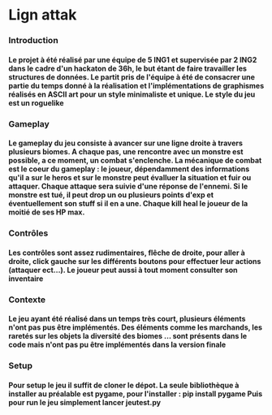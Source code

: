 <h1> Lign attak </h1>

<h3> Introduction </h3>

<h4> Le projet à été réalisé par une équipe de 5 ING1 et supervisée par 2 ING2 dans le cadre
d'un hackaton de 36h, le but étant de faire travailler les structures de données.
Le partit pris de l'équipe à été de consacrer une partie du temps donné à la réalisation
et l'implémentations de graphismes réalisés en ASCII art pour un style minimaliste et unique.
Le style du jeu est un roguelike </h4>


<h3>  Gameplay </h3>

<h4> Le gameplay du jeu consiste à avancer sur une ligne droite
à travers plusieurs biomes. A chaque pas, une rencontre avec un monstre est possible, a ce moment,
un combat s'enclenche. La mécanique de combat est le coeur du gameplay : le joueur, dépendamment des informations
qu'il a sur le heros et sur le monstre peut évalluer la situation et fuir ou attaquer. Chaque attaque sera
suivie d'une réponse de l'ennemi. Si le monstre est tué, il peut drop un ou plusieurs points d'exp
et éventuellement son stuff si il en a une. Chaque kill heal le joueur de la moitié de ses HP max.</h4>

<h3> Contrôles </h3>

<h4> Les contrôles sont assez rudimentaires, flêche de droite, pour aller à droite,
click gauche sur les différents boutons pour effectuer leur actions (attaquer ect...).
Le joueur peut aussi à tout moment consulter son inventaire</h4>

<h3> Contexte</h3>

<h4> Le jeu ayant été réalisé dans un temps très court, plusieurs éléments n'ont
pas pus être implémentés. Des éléments comme les marchands, les raretés sur les objets
la diversité des biomes ... sont présents dans le code mais n'ont pas pu être implémentés
dans la version finale</h4>

<h3> Setup </h3>

<h4> Pour setup le jeu il suffit de cloner le dépot.
La seule bibliothèque à installer au préalable est pygame, pour l'installer : 
pip install pygame
Puis pour run le jeu simplement lancer jeutest.py</h4>
